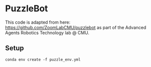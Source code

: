 # PuzzleBot

This code is adapted from here: https://github.com/ZoomLabCMU/puzzlebot as part of the Advanced Agents Robotics Technology lab @ CMU.

## Setup

`conda env create -f puzzle_env.yml`
